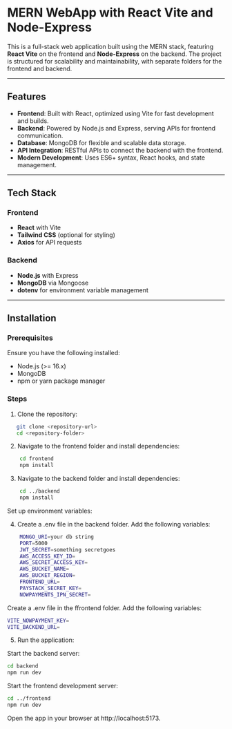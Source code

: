 # MERN WebApp with React Vite and Node-Express

This is a full-stack web application built using the MERN stack, featuring **React Vite** on the frontend and **Node-Express** on the backend. The project is structured for scalability and maintainability, with separate folders for the frontend and backend.

---

## Features

- **Frontend**: Built with React, optimized using Vite for fast development and builds.
- **Backend**: Powered by Node.js and Express, serving APIs for frontend communication.
- **Database**: MongoDB for flexible and scalable data storage.
- **API Integration**: RESTful APIs to connect the backend with the frontend.
- **Modern Development**: Uses ES6+ syntax, React hooks, and state management.

---

## Tech Stack

### Frontend

- **React** with Vite
- **Tailwind CSS** (optional for styling)
- **Axios** for API requests

### Backend

- **Node.js** with Express
- **MongoDB** via Mongoose
- **dotenv** for environment variable management

---

## Installation

### Prerequisites

Ensure you have the following installed:

- Node.js (>= 16.x)
- MongoDB
- npm or yarn package manager

### Steps

1. Clone the repository:

```bash
   git clone <repository-url>
   cd <repository-folder>
```

2. Navigate to the frontend folder and install dependencies:

```bash
    cd frontend
    npm install
```

3. Navigate to the backend folder and install dependencies:

```bash
    cd ../backend
    npm install
```

Set up environment variables:

4. Create a .env file in the backend folder.
   Add the following variables:

```bash
    MONGO_URI=your db string
    PORT=5000
    JWT_SECRET=something secretgoes
    AWS_ACCESS_KEY_ID=
    AWS_SECRET_ACCESS_KEY=
    AWS_BUCKET_NAME=
    AWS_BUCKET_REGION=
    FRONTEND_URL=
    PAYSTACK_SECRET_KEY=
    NOWPAYMENTS_IPN_SECRET=
```

Create a .env file in the ffrontend folder.
Add the following variables:

```bash
VITE_NOWPAYMENT_KEY=
VITE_BACKEND_URL=
```

5. Run the application:

Start the backend server:

```bash
cd backend
npm run dev
```

Start the frontend development server:

```bash
cd ../frontend
npm run dev
```

Open the app in your browser at http://localhost:5173.
